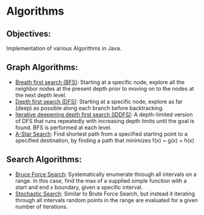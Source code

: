 # Algorithms

## Objectives: 

Implementation of various Algorithms in Java. 

## Graph Algorithms:

* [Breath first search (BFS)][1]: Starting at a specific node, explore all the neighbor nodes at the present depth prior to moving on to the nodes at the next depth level.
* [Depth first search (DFS)][2]: Starting at a specific node, explore as far (deep) as possible along each branch before backtracking.
* [Iterative deepening depth first search (IDDFS)][3]: A depth-limited version of DFS that runs repeatedly with increasing depth limits until the goal is found. BFS is performed at each level. 
* [A-Star Search][4]: Find shortest path from a specified starting point to a specified destination, by finding a path that minimizes f(x) = g(x) + h(x)

[1]: https://en.wikipedia.org/wiki/Breadth-first_search
[2]: https://en.wikipedia.org/wiki/Depth-first_search
[3]: https://en.wikipedia.org/wiki/Iterative_deepening_depth-first_search
[4]: https://en.wikipedia.org/wiki/A*_search_algorithm

## Search Algorithms:

* [Bruce Force Search][5]: Systematically enumerate through all intervals on a range. In this case, find the max of a supplied simple function with a start and end x boundary, given a specific interval. 
* [Stochastic Search][6]: Similar to Brute Force Search, but instead it iterating through all intervals random points in the range are evaluated for a given number of iterations. 

[5]: https://en.wikipedia.org/wiki/Brute-force_search
[6]: https://en.wikipedia.org/wiki/Stochastic_optimization